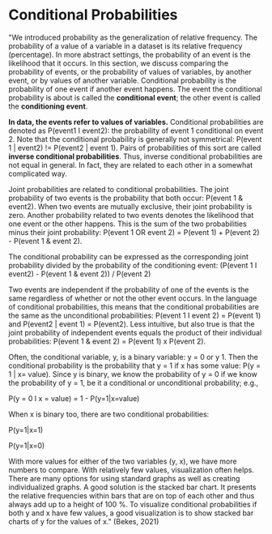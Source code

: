 # Conditional Probabilities

"We introduced probability as the generalization of relative frequency. The probability of a value of a variable in a dataset is its relative frequency (percentage). In more abstract settings, the probability of an event is the likelihood that it occurs. In this section, we discuss comparing the probability of events, or the probability of values of variables, by another event, or by values of another variable. Conditional probability is the probability of one event if another event happens. The event the conditional probability is about is called the **conditional event**; the other event is called the **conditioning event**.&#x20;

**In data, the events refer to values of variables.** Conditional probabilities are denoted as P(event1 I event2): the probability of event 1 conditional on event 2. Note that the conditional probability is generally not symmetrical: P(event 1 | event2) != P(event2 | event 1). Pairs of probabilities of this sort are called **inverse conditional probabilities**. Thus, inverse conditional probabilities are not equal in general. In fact, they are related to each other in a somewhat complicated way.&#x20;

Joint probabilities are related to conditional probabilities. The joint probability of two events is the probability that both occur: P(event 1 & event2). When two events are mutually exclusive, their joint probability is zero. Another probability related to two events denotes the likelihood that one event or the other happens. This is the sum of the two probabilities minus their joint probability: P(event 1 OR event 2) = P(event 1) + P(event 2) - P(event 1 & event 2).&#x20;

The conditional probability can be expressed as the corresponding joint probability divided by the probability of the conditioning event: (P(event 1 I event2) - P(event 1 & event 2)) / P(event 2)&#x20;

Two events are independent if the probability of one of the events is the same regardless of whether or not the other event occurs. In the language of conditional probabilities, this means that the conditional probabilities are the same as the unconditional probabilities: P(event 1 I event 2) = P(event 1) and P(event2 | event 1) = P(event2). Less intuitive, but also true is that the joint probability of independent events equals the product of their individual probabilities: P(event 1 & event 2) = P(event 1) x P(event 2).

Often, the conditional variable, y, is a binary variable: y = 0 or y 1. Then the conditional probability is the probability that y = 1 if x has some value: P(y = 1 | x= value). Since y is binary, we know the probability of y = 0 if we know the probability of y = 1, be it a conditional or unconditional probability; e.g.,&#x20;

P(y = 0 l x = value) = 1 - P(y=1|x=value)

When x is binary too, there are two conditional probabilities:

P(y=1|x=1)

P(y=1|x=0)

With more values for either of the two variables (y, x), we have more numbers to compare. With relatively few values, visualization often helps. There are many options for using standard graphs as well as creating individualized graphs. A good solution is the stacked bar chart. It presents the relative frequencies within bars that are on top of each other and thus always add up to a height of 100 %. To visualize conditional probabilities if both y and x have few values, a good visualization is to show stacked bar charts of y for the values of x." (Bekes, 2021)&#x20;
